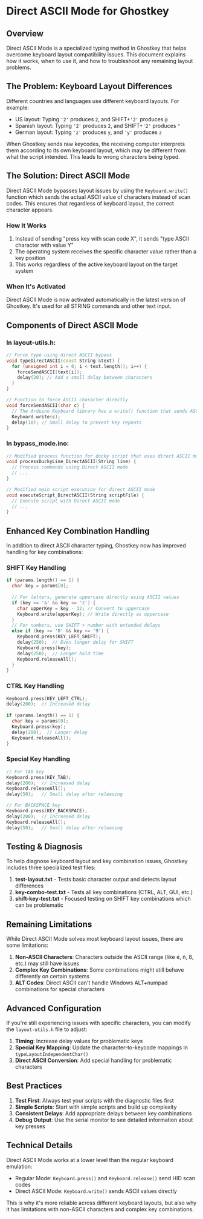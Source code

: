 # Direct ASCII Mode for Ghostkey

## Overview

Direct ASCII Mode is a specialized typing method in Ghostkey that helps overcome keyboard layout compatibility issues. This document explains how it works, when to use it, and how to troubleshoot any remaining layout problems.

## The Problem: Keyboard Layout Differences

Different countries and languages use different keyboard layouts. For example:

- US layout: Typing `'2'` produces `2`, and SHIFT+`'2'` produces `@`
- Spanish layout: Typing `'2'` produces `2`, and SHIFT+`'2'` produces `"`
- German layout: Typing `'z'` produces `y`, and `'y'` produces `z`

When Ghostkey sends raw keycodes, the receiving computer interprets them according to its own keyboard layout, which may be different from what the script intended. This leads to wrong characters being typed.

## The Solution: Direct ASCII Mode

Direct ASCII Mode bypasses layout issues by using the `Keyboard.write()` function which sends the actual ASCII value of characters instead of scan codes. This ensures that regardless of keyboard layout, the correct character appears.

### How It Works

1. Instead of sending "press key with scan code X", it sends "type ASCII character with value Y"
2. The operating system receives the specific character value rather than a key position
3. This works regardless of the active keyboard layout on the target system

### When It's Activated

Direct ASCII Mode is now activated automatically in the latest version of Ghostkey. It's used for all STRING commands and other text input.

## Components of Direct ASCII Mode

### In layout-utils.h:

```cpp
// Force type using direct ASCII bypass
void typeDirectASCII(const String &text) {
  for (unsigned int i = 0; i < text.length(); i++) {
    forceSendASCII(text[i]);
    delay(20); // Add a small delay between characters
  }
}

// Function to force ASCII character directly
void forceSendASCII(char c) {
  // The Arduino Keyboard library has a write() function that sends ASCII directly
  Keyboard.write(c);
  delay(10); // Small delay to prevent key repeats
}
```

### In bypass_mode.ino:

```cpp
// Modified process function for ducky script that uses direct ASCII mode
void processDuckyLine_DirectASCII(String line) {
  // Process commands using Direct ASCII mode
  // ...
}

// Modified main script execution for direct ASCII mode
void executeScript_DirectASCII(String scriptFile) {
  // Execute script with Direct ASCII mode
  // ...
}
```

## Enhanced Key Combination Handling

In addition to direct ASCII character typing, Ghostkey now has improved handling for key combinations:

### SHIFT Key Handling

```cpp
if (params.length() == 1) {
  char key = params[0];
  
  // For letters, generate uppercase directly using ASCII values
  if (key >= 'a' && key <= 'z') {
    char upperKey = key - 32; // Convert to uppercase
    Keyboard.write(upperKey); // Write directly as uppercase
  } 
  // For numbers, use SHIFT + number with extended delays
  else if (key >= '0' && key <= '9') {
    Keyboard.press(KEY_LEFT_SHIFT);
    delay(250);  // Even longer delay for SHIFT
    Keyboard.press(key);
    delay(250);  // Longer hold time
    Keyboard.releaseAll();
  }
}
```

### CTRL Key Handling

```cpp
Keyboard.press(KEY_LEFT_CTRL);
delay(200);  // Increased delay
  
if (params.length() == 1) {
  char key = params[0];
  Keyboard.press(key);
  delay(200);  // Longer delay
  Keyboard.releaseAll();
}
```

### Special Key Handling

```cpp
// For TAB key
Keyboard.press(KEY_TAB);
delay(200);  // Increased delay
Keyboard.releaseAll();
delay(50);   // Small delay after releasing

// For BACKSPACE key
Keyboard.press(KEY_BACKSPACE);
delay(200);  // Increased delay
Keyboard.releaseAll();
delay(50);   // Small delay after releasing
```

## Testing & Diagnosis

To help diagnose keyboard layout and key combination issues, Ghostkey includes three specialized test files:

1. **test-layout.txt** - Tests basic character output and detects layout differences
2. **key-combo-test.txt** - Tests all key combinations (CTRL, ALT, GUI, etc.)
3. **shift-key-test.txt** - Focused testing on SHIFT key combinations which can be problematic

## Remaining Limitations

While Direct ASCII Mode solves most keyboard layout issues, there are some limitations:

1. **Non-ASCII Characters**: Characters outside the ASCII range (like é, ñ, ß, etc.) may still have issues
2. **Complex Key Combinations**: Some combinations might still behave differently on certain systems
3. **ALT Codes**: Direct ASCII can't handle Windows ALT+numpad combinations for special characters

## Advanced Configuration

If you're still experiencing issues with specific characters, you can modify the `layout-utils.h` file to adjust:

1. **Timing**: Increase delay values for problematic keys
2. **Special Key Mapping**: Update the character-to-keycode mappings in `typeLayoutIndependentChar()`
3. **Direct ASCII Conversion**: Add special handling for problematic characters

## Best Practices

1. **Test First**: Always test your scripts with the diagnostic files first
2. **Simple Scripts**: Start with simple scripts and build up complexity
3. **Consistent Delays**: Add appropriate delays between key combinations
4. **Debug Output**: Use the serial monitor to see detailed information about key presses

## Technical Details

Direct ASCII Mode works at a lower level than the regular keyboard emulation:

- Regular Mode: `Keyboard.press()` and `Keyboard.release()` send HID scan codes
- Direct ASCII Mode: `Keyboard.write()` sends ASCII values directly

This is why it's more reliable across different keyboard layouts, but also why it has limitations with non-ASCII characters and complex key combinations.
